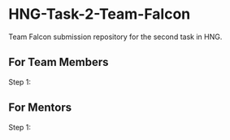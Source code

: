 # HNG-Task-2-Team-Falcon
Team Falcon submission repository for the second task in HNG.

## For Team Members
Step 1: 

## For Mentors
Step 1:
